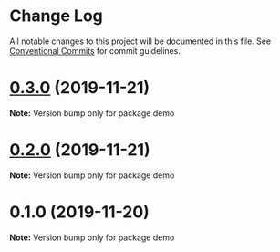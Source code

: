 # Change Log

All notable changes to this project will be documented in this file.
See [Conventional Commits](https://conventionalcommits.org) for commit guidelines.

# [0.3.0](https://github.com/waitingsong/npm-mono-base/compare/v0.2.0...v0.3.0) (2019-11-21)

**Note:** Version bump only for package demo





# [0.2.0](https://github.com/waitingsong/npm-mono-base/compare/v0.1.0...v0.2.0) (2019-11-21)

**Note:** Version bump only for package demo





# 0.1.0 (2019-11-20)

**Note:** Version bump only for package demo
